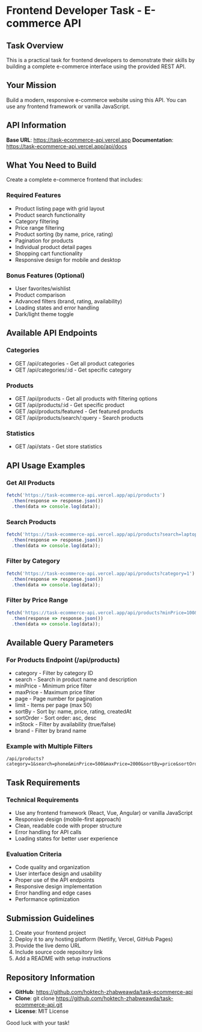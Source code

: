 # Frontend Developer Task - E-commerce API

## Task Overview

This is a practical task for frontend developers to demonstrate their skills by building a complete e-commerce interface using the provided REST API.

## Your Mission

Build a modern, responsive e-commerce website using this API. You can use any frontend framework or vanilla JavaScript.

## API Information

**Base URL**: https://task-ecommerce-api.vercel.app
**Documentation**: https://task-ecommerce-api.vercel.app/api/docs

## What You Need to Build

Create a complete e-commerce frontend that includes:

### Required Features
- Product listing page with grid layout
- Product search functionality
- Category filtering
- Price range filtering
- Product sorting (by name, price, rating)
- Pagination for products
- Individual product detail pages
- Shopping cart functionality
- Responsive design for mobile and desktop

### Bonus Features (Optional)
- User favorites/wishlist
- Product comparison
- Advanced filters (brand, rating, availability)
- Loading states and error handling
- Dark/light theme toggle

## Available API Endpoints

### Categories
- GET /api/categories - Get all product categories
- GET /api/categories/:id - Get specific category

### Products
- GET /api/products - Get all products with filtering options
- GET /api/products/:id - Get specific product
- GET /api/products/featured - Get featured products
- GET /api/products/search/:query - Search products

### Statistics
- GET /api/stats - Get store statistics

## API Usage Examples

### Get All Products
```javascript
fetch('https://task-ecommerce-api.vercel.app/api/products')
  .then(response => response.json())
  .then(data => console.log(data));
```

### Search Products
```javascript
fetch('https://task-ecommerce-api.vercel.app/api/products?search=laptop')
  .then(response => response.json())
  .then(data => console.log(data));
```

### Filter by Category
```javascript
fetch('https://task-ecommerce-api.vercel.app/api/products?category=1')
  .then(response => response.json())
  .then(data => console.log(data));
```

### Filter by Price Range
```javascript
fetch('https://task-ecommerce-api.vercel.app/api/products?minPrice=100&maxPrice=1000')
  .then(response => response.json())
  .then(data => console.log(data));
```

## Available Query Parameters

### For Products Endpoint (/api/products)
- category - Filter by category ID
- search - Search in product name and description
- minPrice - Minimum price filter
- maxPrice - Maximum price filter
- page - Page number for pagination
- limit - Items per page (max 50)
- sortBy - Sort by: name, price, rating, createdAt
- sortOrder - Sort order: asc, desc
- inStock - Filter by availability (true/false)
- brand - Filter by brand name

### Example with Multiple Filters
```
/api/products?category=1&search=phone&minPrice=500&maxPrice=2000&sortBy=price&sortOrder=asc&page=1&limit=10
```

## Task Requirements

### Technical Requirements
- Use any frontend framework (React, Vue, Angular) or vanilla JavaScript
- Responsive design (mobile-first approach)
- Clean, readable code with proper structure
- Error handling for API calls
- Loading states for better user experience

### Evaluation Criteria
- Code quality and organization
- User interface design and usability
- Proper use of the API endpoints
- Responsive design implementation
- Error handling and edge cases
- Performance optimization

## Submission Guidelines

1. Create your frontend project
2. Deploy it to any hosting platform (Netlify, Vercel, GitHub Pages)
3. Provide the live demo URL
4. Include source code repository link
5. Add a README with setup instructions

## Repository Information

- **GitHub**: https://github.com/hoktech-zhabweawda/task-ecommerce-api
- **Clone**: git clone https://github.com/hoktech-zhabweawda/task-ecommerce-api.git
- **License**: MIT License

Good luck with your task!
